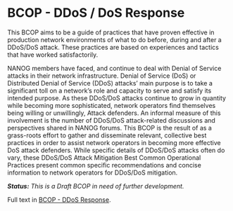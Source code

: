 # BCOP - DDoS / DoS Response

This BCOP aims to be a guide of practices that have proven effective in production network environments of what to do before, during and after a DDoS/DoS attack. These practices are based on experiences and tactics that have worked satisfactorily.

NANOG members have faced, and continue to deal with Denial of Service attacks in their network infrastructure. Denial of Service (DoS) or Distributed Denial of Service (DDoS) attacks’ main purpose is to take a significant toll on a network’s role and capacity to serve and satisfy its intended purpose. As these DDoS/DoS attacks continue to grow in quantity while becoming more sophisticated, network operators find themselves being willing or unwillingly, Attack defenders. An informal measure of this involvement is the number of DDoS/DoS attack-related discussions and perspectives shared in NANOG forums. This BCOP is the result of as a grass-roots effort to gather and disseminate relevant, collective best practices in order to assist network operators in becoming more effective DoS attack defenders. While specific details of DDoS/DoS attacks often do vary, these DDoS/DoS Attack Mitigation Best Common Operational Practices present common specific recommendations and concise information to network operators for DDoS/DoS mitigation.

***Status:** This is a Draft BCOP in need of further development.*

Full text in [BCOP - DDoS Response](https://github.com/Open-IX/BCOP/blob/main/DDoS_Response/BCOP-DDoS_Response.md).
